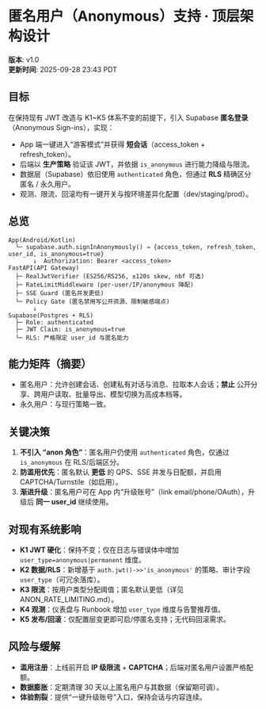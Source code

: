 # 匿名用户（Anonymous）支持 · 顶层架构设计
**版本**: v1.0  
**更新时间**: 2025-09-28 23:43 PDT

## 目标
在保持现有 JWT 改造与 K1~K5 体系不变的前提下，引入 Supabase **匿名登录**（Anonymous Sign-ins），实现：
- App 端一键进入“游客模式”并获得 **短会话**（access_token + refresh_token）。
- 后端以 **生产策略** 验证该 JWT，并依据 `is_anonymous` 进行能力降级与限流。
- 数据层（Supabase）依旧使用 `authenticated` 角色，但通过 **RLS** 精确区分匿名 / 永久用户。
- 观测、限流、回滚均有一键开关与按环境差异化配置（dev/staging/prod）。

## 总览
```
App(Android/Kotlin)
  └─ supabase.auth.signInAnonymously() → {access_token, refresh_token, user_id, is_anonymous=true}
       ↓  Authorization: Bearer <access_token>
FastAPI(API Gateway)
  ├─ RealJwtVerifier (ES256/RS256, ±120s skew, nbf 可选)
  ├─ RateLimitMiddleware (per-user/IP/anonymous 降配)
  ├─ SSE Guard (匿名并发更低)
  └─ Policy Gate (匿名禁用写公开资源、限制敏感端点)
       ↓
Supabase(Postgres + RLS)
  ├─ Role: authenticated
  ├─ JWT Claim: is_anonymous=true
  └─ RLS: 严格限定 user_id 与匿名能力
```

## 能力矩阵（摘要）
- 匿名用户：允许创建会话、创建私有对话与消息、拉取本人会话；**禁止** 公开分享、跨用户读取、批量导出、模型切换为高成本档等。
- 永久用户：与现行策略一致。

## 关键决策
1. **不引入 “anon 角色”**：匿名用户仍使用 `authenticated` 角色，仅通过 `is_anonymous` 在 RLS/后端区分。
2. **防滥用优先**：匿名默认 **更低** 的 QPS、SSE 并发与日配额，并启用 CAPTCHA/Turnstile（如启用）。
3. **渐进升级**：匿名用户可在 App 内“升级账号”（link email/phone/OAuth），升级后 **同一 user_id** 继续使用。

## 对现有系统影响
- **K1 JWT 硬化**：保持不变；仅在日志与错误体中增加 `user_type=anonymous|permanent` 维度。
- **K2 数据/RLS**：新增基于 `auth.jwt()->>'is_anonymous'` 的策略、审计字段 `user_type`（可冗余落库）。
- **K3 限流**：按用户类型分配阈值；匿名默认更低（详见 ANON_RATE_LIMITING.md）。
- **K4 观测**：仪表盘与 Runbook 增加 `user_type` 维度与告警推荐值。
- **K5 发布/回滚**：仅配置层变更即可启/停匿名支持；无代码回滚需求。

## 风险与缓解
- **滥用注册**：上线前开启 **IP 级限流** + **CAPTCHA**；后端对匿名用户设置严格配额。
- **数据膨胀**：定期清理 30 天以上匿名用户与其数据（保留期可调）。
- **体验割裂**：提供“一键升级账号”入口，保持会话与内容连续。
